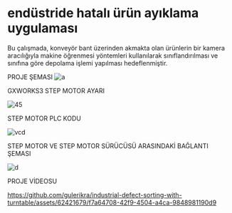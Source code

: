 # endüstride hatalı ürün ayıklama uygulaması

Bu çalışmada, konveyör bant üzerinden akmakta olan ürünlerin bir kamera aracılığıyla makine öğrenmesi yöntemleri kullanılarak sınıflandırılması ve sınıfına göre depolama işlemi yapılması hedeflenmiştir. 


PROJE ŞEMASI
![a](https://github.com/gulerikra/industrial-defect-sorting-with-turntable/assets/62421679/8a61cfa3-7a7a-4629-8ec7-ae3fef962ec1)

GXWORKS3 STEP MOTOR AYARI

![45](https://user-images.githubusercontent.com/62421679/230768890-d2171f89-57ba-404c-93ac-ec4e538eeb7f.PNG)

STEP MOTOR PLC KODU

![vcd](https://user-images.githubusercontent.com/62421679/230768887-ad9ecf5d-c304-4980-8eb8-918b044f9cda.PNG)

STEP MOTOR VE STEP MOTOR SÜRÜCÜSÜ ARASINDAKİ BAĞLANTI ŞEMASI

![d](https://github.com/gulerikra/industrial-defect-sorting-with-turntable/assets/62421679/ebae7221-bf1f-4603-a4c2-14ebcaeb0f28)


PROJE VİDEOSU

https://github.com/gulerikra/industrial-defect-sorting-with-turntable/assets/62421679/f7a64708-42f9-4504-a4ca-9848981190d9





